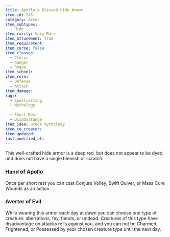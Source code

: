 ```yaml
---
title: Apollo's Blessed Hide Armor
item_id: 245
category: Armor
item_subtypes:
  - Hide
item_rarity: Very Rare
item_attunement: true
item_requirement:
item_curse: false
item_classes:
  - Cleric
  - Ranger
  - Rogue
item_school:
item_role:
  - Defense
  - Attack
item_damage:
tags:
  - Spellcasting
  - Mythology
  
  - Short Rest
  - Disadvatange
item_idea: Greek mythology
item_co_creator:
item_updated:
last_modified_at:
---
```


This well-crafted hide armor is a deep red, but does not appear to be dyed, and does not have a single blemish or scratch.

### Hand of Apollo

Once per short rest you can cast <magic-spell>Conjure Volley</magic-spell>, <magic-spell>Swift Quiver</magic-spell>, or <magic-spell>Mass Cure Wounds</magic-spell> as an action. 

### Averter of Evil

While wearing this armor each day at dawn you can choose one type of creature: aberrations, fey, fiends, or undead. Creatures of this type have disadvantage on attacks rolls against you, and you can not be Charmed, Frightened, or Possessed by your chosen creature type until the next day.
